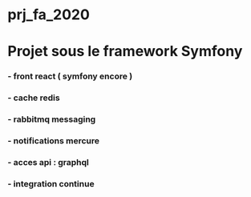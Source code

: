 # prj_fa_2020
# Projet sous le framework Symfony

### - front react ( symfony encore )

### - cache redis

### - rabbitmq messaging

### - notifications mercure

### - acces api : graphql

### - integration continue




